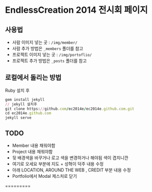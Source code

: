 EndlessCreation 2014 전시회 페이지
=========================


## 사용법
 - 사람 이미지 넣는 곳 : `/img/member/`
 - 사람 추가 방법은 `_members` 폴더를 참고
 - 프로젝트 이미지 넣는 곳 :  `/img/portoflio/`
 - 프로젝트 추가 방법은 `_posts` 폴더를 참고


## 로컬에서 돌리는 방법
Ruby 설치 후

```ruby
gem install jekyll
// jekyll 설치후
git clone https://github.com/ec2014e/ec2014e.github.com.git
cd ec2014e.github.com
jekyll serve
```


## TODO
- Member 내용 채워야함
- Project 내용 채워야함
- 뒷 배경색을 바꾸거나 로고 색을 변경하거나 해야됨 색이 겹치니깐
- 여기로 오세요 부분에 지도 + 성혁이  덕주 내용 수정
- 아래 LOCATION, AROUND THE WEB , CREDIT 부분 내용 수정
- Portfolio에서 Modal 제스처로 닫기

=========

